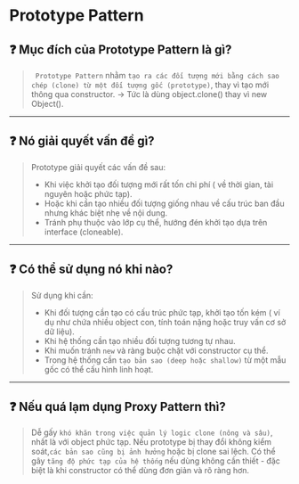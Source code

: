 # Prototype Pattern

## ❓ Mục đích của Prototype Pattern là gì?

> ` Prototype Pattern` nhằm `tạo ra các đối tượng mới bằng cách sao chép (clone) từ một đối tượng gốc (prototype)`, thay vì tạo mới thông qua constructor.
> -> Tức là dùng object.clone() thay vì new Object().

---

## ❓ Nó giải quyết vấn đề gì?

> Prototype giải quyết các vấn đề sau:
>
> - Khi việc khởi tạo đối tượng mới rất tốn chi phí ( về thời gian, tài nguyên hoặc phức tạp).
> - Hoặc khi cần tạo nhiều đối tượng giống nhau về cấu trúc ban đầu nhưng khác biệt nhẹ về nội dung.
> - Tránh phụ thuộc vào lớp cụ thể, hướng đén khởi tạo dựa trên interface (cloneable).

---

## ❓ Có thể sử dụng nó khi nào?

> Sử dụng khi cần:
>
> - Khi đối tượng cần tạo có cấu trúc phức tạp, khởi tạo tốn kém ( ví dụ như chứa nhiều object con, tính toán nặng hoặc truy vấn cơ sở dữ liệu).
> - Khi hệ thống cần tạo nhiều đối tượng tương tự nhau.
> - Khi muốn tránh `new` và ràng buộc chặt với constructor cụ thể.
> - Trong hệ thống cần `tạo bản sao (deep hoặc shallow)` từ một mẫu gốc có thể cấu hình linh hoạt.

---

## ❓ Nếu quá lạm dụng Proxy Pattern thì?

> Dễ gấy `khó khăn trong việc quản lý logic clone (nông và sâu)`, nhất là với object phức tạp.
> Nếu prototype bị thay đổi không kiểm soát,`các bản sao cũng bị ảnh hưởng` hoặc bị clone sai lệch.
> Có thể gây `tăng độ phức tạp của hệ thống` nếu dùng không cần thiết - đặc biệt là khi constructor có thể dùng đơn giản và rõ ràng hơn.

